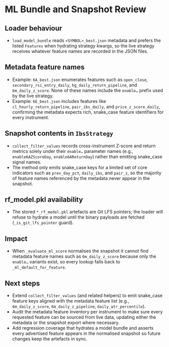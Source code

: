 # ML Bundle and Snapshot Review

## Loader behaviour
- `load_model_bundle` reads `<SYMBOL>_best.json` metadata and prefers the listed `Features` when hydrating strategy kwargs, so the live strategy receives whatever feature names are recorded in the JSON files.

## Metadata feature names
- Example: `6A_best.json` enumerates features such as `open_close`, `secondary_rsi_entry_daily`, `hg_daily_return_pipeline`, and `6m_daily_z_score`. None of these names include the `enable…` prefix used by the live strategy.
- Example: `6E_best.json` includes features like `cl_hourly_return_pipeline`, `pair_ibs_daily`, and `price_z_score_daily`, confirming the metadata expects rich, snake_case feature identifiers for every instrument.

## Snapshot contents in `IbsStrategy`
- `collect_filter_values` records cross-instrument Z-score and return metrics solely under their `enable…` parameter names (e.g., `enable6AZScoreDay`, `enable6AReturnDay`) rather than emitting snake_case signal names.
- The method only emits snake_case keys for a limited set of core indicators such as `prev_day_pct`, `daily_ibs`, and `pair_z`, so the majority of feature names referenced by the metadata never appear in the snapshot.

## rf_model.pkl availability
- The stored `*_rf_model.pkl` artefacts are Git LFS pointers; the loader will refuse to hydrate a model until the binary payloads are fetched (`_is_git_lfs_pointer` guard).

## Impact
- When `_evaluate_ml_score` normalises the snapshot it cannot find metadata feature names such as `6m_daily_z_score` because only the `enable…` variants exist, so every lookup falls back to `_ml_default_for_feature`.

## Next steps
- Extend `collect_filter_values` (and related helpers) to emit snake_case feature keys aligned with the metadata feature list (e.g., `6m_daily_z_score`, `6m_daily_z_pipeline`, `daily_atr_percentile`).
- Audit the metadata feature inventory per instrument to make sure every requested feature can be sourced from live data, updating either the metadata or the snapshot export where necessary.
- Add regression coverage that hydrates a model bundle and asserts every advertised feature appears in the normalised snapshot so future changes keep the artefacts in sync.
